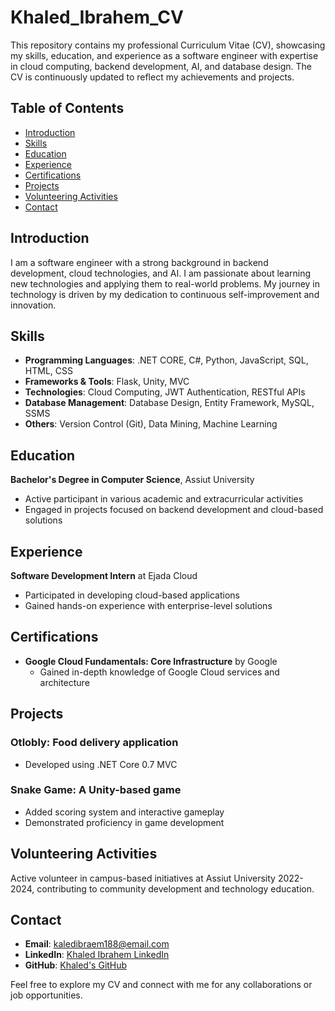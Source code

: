# Khaled_Ibrahem_CV

This repository contains my professional Curriculum Vitae (CV), showcasing my skills, education, and experience as a software engineer with expertise in cloud computing, backend development, AI, and database design. The CV is continuously updated to reflect my achievements and projects.

## Table of Contents

- [Introduction](#introduction)
- [Skills](#skills)
- [Education](#education)
- [Experience](#experience)
- [Certifications](#certifications)
- [Projects](#projects)
- [Volunteering Activities](#volunteering-activities)
- [Contact](#contact)

## Introduction

I am a software engineer with a strong background in backend development, cloud technologies, and AI. I am passionate about learning new technologies and applying them to real-world problems. My journey in technology is driven by my dedication to continuous self-improvement and innovation.

## Skills

- **Programming Languages**: .NET CORE, C#, Python, JavaScript, SQL, HTML, CSS
- **Frameworks & Tools**: Flask, Unity, MVC
- **Technologies**: Cloud Computing, JWT Authentication, RESTful APIs
- **Database Management**: Database Design, Entity Framework, MySQL, SSMS
- **Others**: Version Control (Git), Data Mining, Machine Learning

## Education

**Bachelor's Degree in Computer Science**, Assiut University  
- Active participant in various academic and extracurricular activities  
- Engaged in projects focused on backend development and cloud-based solutions

## Experience

**Software Development Intern** at Ejada Cloud  
- Participated in developing cloud-based applications  
- Gained hands-on experience with enterprise-level solutions


## Certifications

- **Google Cloud Fundamentals: Core Infrastructure** by Google  
  - Gained in-depth knowledge of Google Cloud services and architecture

## Projects

### Otlobly: Food delivery application
- Developed using .NET Core 0.7 MVC 

### Snake Game: A Unity-based game
- Added scoring system and interactive gameplay
- Demonstrated proficiency in game development

## Volunteering Activities

Active volunteer in campus-based initiatives at Assiut University 2022-2024, contributing to community development and technology education.

## Contact

- **Email**: [kaledibraem188@email.com](mailto:kaledibraem188@email.com)
- **LinkedIn**: [Khaled Ibrahem LinkedIn](https://www.linkedin.com/in/uu_k2)
- **GitHub**: [Khaled's GitHub](https://github.com/uukh22)
  
Feel free to explore my CV and connect with me for any collaborations or job opportunities.
